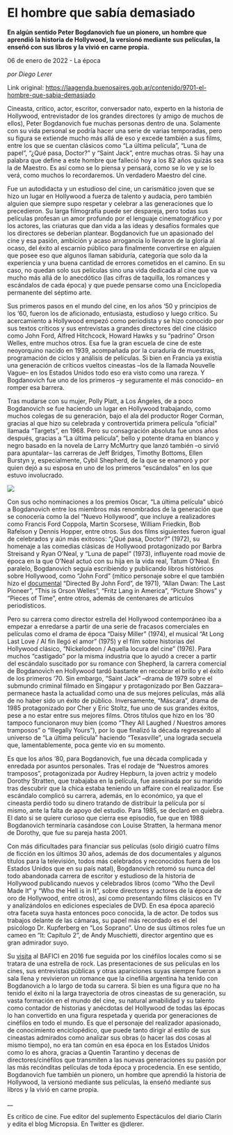 # El hombre que sabía demasiado

**En algún sentido Peter Bogdanovich fue un pionero, un hombre que aprendió la historia de Hollywood, la versionó mediante sus películas, la enseñó con sus libros y la vivió en carne propia.**

06 de enero de 2022 - La época

_por Diego Lerer_

Link original: https://laagenda.buenosaires.gob.ar/contenido/9701-el-hombre-que-sabia-demasiado



Cineasta, crítico, actor, escritor, conversador nato, experto en la historia de Hollywood, entrevistador de los grandes directores (y amigo de muchos de ellos), Peter Bogdanovich fue muchas personas dentro de una. Solamente con su vida personal se podría hacer una serie de varias temporadas, pero su figura se extiende mucho más allá de eso y excede también a sus films, entre los que se cuentan clásicos como “La última película”, “Luna de papel”, “¿Qué pasa, Doctor?” y “Saint Jack”, entre muchas otras. Si hay una palabra que define a este hombre que falleció hoy a los 82 años quizás sea la de Maestro. Es así como se lo piensa y pensará, como se lo ve y se lo verá, como muchos lo recordaremos. Un verdadero Maestro del cine.




Fue un autodidacta y un estudioso del cine, un carismático joven que se hizo un lugar en Hollywood a fuerza de talento y audacia, pero también alguien que siempre supo respetar y celebrar a las generaciones que lo precedieron. Su larga filmografía puede ser despareja, pero todas sus películas profesan un amor profundo por el lenguaje cinematográfico y por los actores, las criaturas que dan vida a las ideas y desafíos formales que los directores se deberían plantear. Bogdanovich fue un apasionado del cine y esa pasión, ambición y acaso arrogancia lo llevaron de la gloria al ocaso, del éxito al escarnio público para finalmente convertirse en alguien que posee eso que algunos llaman sabiduría, categoría que solo da la experiencia y una buena cantidad de errores cometidos en el camino. En su caso, no quedan solo sus películas sino una vida dedicada al cine que va mucho más allá de lo anecdótico (las cifras de taquilla, los romances y escándalos de cada época) y que puede pensarse como una Enciclopedia permanente del séptimo arte.




Sus primeros pasos en el mundo del cine, en los años ‘50 y principios de los ‘60, fueron los de aficionado, entusiasta, estudioso y luego crítico. Su acercamiento a Hollywood empezó como periodista y se hizo conocido por sus textos críticos y sus entrevistas a grandes directores del cine clásico como John Ford, Alfred Hitchcock, Howard Hawks y su “padrino” Orson Welles, entre muchos otros. Esa fue la gran escuela de cine de este neoyorquino nacido en 1939, acompañada por la curaduría de muestras, programación de ciclos y análisis de películas. Si bien en Francia ya existía una generación de críticos vueltos cineastas –los de la llamada Nouvelle Vague– en los Estados Unidos todo eso era visto como una rareza. Y Bogdanovich fue uno de los primeros –y seguramente el más conocido– en romper esa barrera.




Tras mudarse con su mujer, Polly Platt, a Los Ángeles, de a poco Bogdanovich se fue haciendo un lugar en Hollywood trabajando, como muchos colegas de su generación, bajo el ala del productor Roger Corman, gracias al que hizo su celebrada y controvertida primera película “oficial” llamada “Targets”, en 1968. Pero su consagración absoluta fue unos años después, gracias a “La última película”, bello y potente drama en blanco y negro basado en la novela de Larry McMurtry que lanzó también –o sirvió para apuntalar– las carreras de Jeff Bridges, Timothy Bottoms, Ellen Burstyn y, especialmente, Cybil Shepherd, de la que se enamoró y por quien dejó a su esposa en uno de los primeros “escándalos” en los que estuvo involucrado.




[![](https://img.youtube.com/vi/dDokeHqM8X0/0.jpg)](https://www.youtube.com/watch?v=dDokeHqM8X0)




Con sus ocho nominaciones a los premios Oscar, “La última película” ubicó a Bogdanovich entre los miembros más renombrados de la generación que se conocería como la del “Nuevo Hollywood”, que incluye a realizadores como Francis Ford Coppola, Martin Scorsese, William Friedkin, Bob Rafelson y Dennis Hopper, entre otros. Sus dos films siguientes fueron igual de celebrados y aún más exitosos: “¿Qué pasa, Doctor?” (1972), su homenaje a las comedias clásicas de Hollywood protagonizado por Barbra Streisand y Ryan O’Neal, y “Luna de papel” (1973), influyente road movie de época en la que O’Neal actuó con su hija en la vida real, Tatum O’Neal. En paralelo, Bogdanovich seguía escribiendo y publicando libros históricos sobre Hollywood, como “John Ford” (mítico personaje sobre el que también hizo el [documental](https://www.youtube.com/watch?v=25b5TJFLHwE) “Directed By John Ford”, de 1971), “Allan Dwan: The Last Pioneer”, “This is Orson Welles”, “Fritz Lang in America”, “Picture Shows” y “Pieces of Time”, entre otros, además de centenares de artículos periodísticos.




Pero su carrera como director estrella del Hollywood contemporáneo iba a empezar a enredarse a partir de una serie de fracasos comerciales en películas como el drama de época “Daisy Miller” (1974), el musical “At Long Last Love / Al fin llegó el amor” (1975) y el film sobre historias del Hollywood clásico, “Nickelodeon / Aquella locura del cine” (1976). Para muchos “castigado” por la misma industria que lo ayudó a crecer a partir del escándalo suscitado por su romance con Shepherd, la carrera comercial de Bogdanovich en Hollywood tardó bastante en recobrar el brillo y el éxito de los primeros ‘70. Sin embargo, “Saint Jack” –drama de 1979 sobre el submundo criminal filmado en Singapur y protagonizado por Ben Gazzara– permanece hasta la actualidad como una de sus mejores películas, más allá de no haber sido un éxito de público. Inversamente, “Máscara”, drama de 1985 protagonizado por Cher y Eric Stoltz, fue uno de sus grandes éxitos, pese a no estar entre sus mejores films. Otros títulos que hizo en los ‘80 tampoco funcionaron muy bien (como “They All Laughed / Nuestros amores tramposos” o “Illegally Yours”), por lo que finalizó la década regresando al universo de “La última película” haciendo “Texasville”, una lograda secuela que, lamentablemente, poca gente vio en su momento.




Es que los años ‘80, para Bogdanovich, fue una década complicada y enredada por asuntos personales. Tras el rodaje de “Nuestros amores tramposos”, protagonizada por Audrey Hepburn, la joven actriz y modelo Dorothy Stratten, que trabajaba en la película, fue asesinada por su marido tras descubrir que la chica estaba teniendo un affaire con el realizador. Ese escándalo complicó su carrera, además, en lo económico, ya que el cineasta perdió todo su dinero tratando de distribuir la película por sí mismo, ante la falta de apoyo del estudio. Para 1985, se declaró en quiebra. El dato si se quiere curioso que cierra ese episodio, fue que en 1988 Bogdanovich terminaría casándose con Louise Stratten, la hermana menor de Dorothy, que fue su pareja hasta 2001.




Con más dificultades para financiar sus películas (solo dirigió cuatro films de ficción en los últimos 30 años, además de dos documentales y algunos títulos para la televisión, todos más celebrados y reconocidos fuera de los Estados Unidos que en su país natal), Bogdanovich retomó su nunca del todo abandonada carrera de escritor y estudioso de la historia de Hollywood publicando nuevos y celebrados libros (como “Who the Devil Made It” y “Who the Hell is in It”, sobre directores y actores de la época de oro de Hollywood, entre otros), así como presentando films clásicos en TV y analizándolos en ediciones especiales de DVD. En esa época apareció otra faceta suya hasta entonces poco conocida, la de actor. De todos sus trabajos delante de las cámaras, su papel más recordado es el del psicólogo Dr. Kupferberg en “Los Soprano”. Uno de sus últimos roles fue un cameo en “It: Capítulo 2”, de Andy Muschietti, director argentino que es gran admirador suyo.




Su [visita](https://www.youtube.com/watch?v=0bLQOG_IZro) al BAFICI en 2016 fue seguida por los cinéfilos locales como si se tratara de una estrella de rock. Las presentaciones de sus películas en los cines, sus entrevistas públicas y otras apariciones suyas siempre fueron a sala llena y revivieron un romance que la cinefilia argentina ha tenido con Bogdanovich a lo largo de toda su carrera. Si bien es una figura que no ha tenido el éxito ni la larga trayectoria de otros cineastas de su generación, su vasta formación en el mundo del cine, su natural amabilidad y su talento como contador de historias y anécdotas del Hollywood de todas las épocas lo han convertido en una figura respetada y querida por generaciones de cinéfilos en todo el mundo. Es que el personaje del realizador apasionado, de conocimiento enciclopédico, que puede tanto dirigir al estilo de sus cineastas admirados como analizar sus obras (o hacer las dos cosas al mismo tiempo), no era tan común en esa época en los Estados Unidos como lo es ahora, gracias a Quentin Tarantino y decenas de directores/cinéfilos que transmiten a las nuevas generaciones su pasión por las más recónditas películas de toda época y procedencia. En ese sentido, Bogdanovich fue también un pionero, un hombre que aprendió la historia de Hollywood, la versionó mediante sus películas, la enseñó mediante sus libros y la vivió en carne propia.




\_\_




Es crítico de cine. Fue editor del suplemento Espectáculos del diario Clarín y edita el blog Micropsia. En Twitter es @dlerer.



